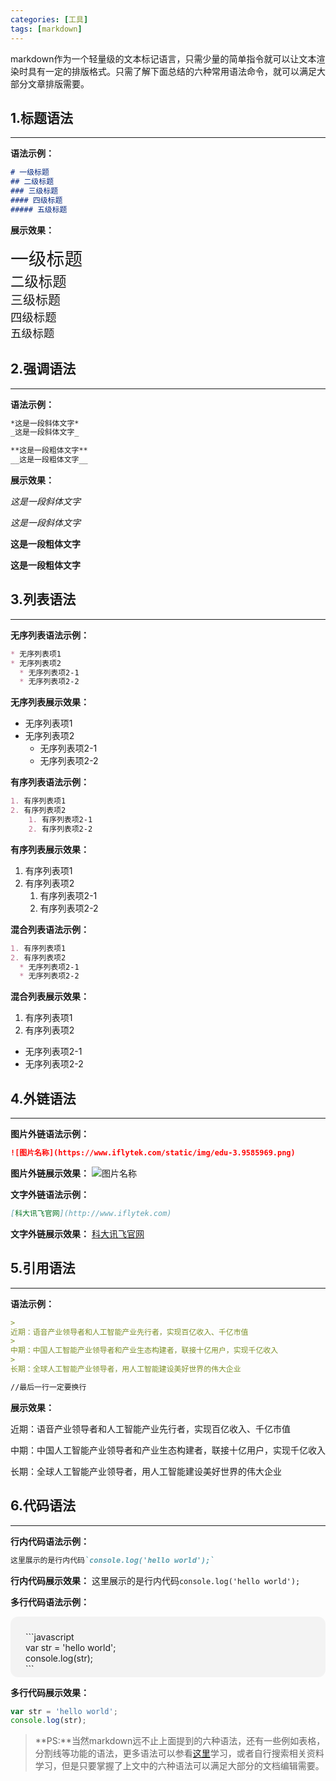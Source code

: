 ```yaml
---
categories: [工具]
tags: [markdown]
---
```


markdown作为一个轻量级的文本标记语言，只需少量的简单指令就可以让文本渲染时具有一定的排版格式。只需了解下面总结的六种常用语法命令，就可以满足大部分文章排版需要。

## 1.标题语法
----
**语法示例：**
```markdown
# 一级标题
## 二级标题
### 三级标题
#### 四级标题
##### 五级标题
```
**展示效果：**
<div>
<p style="margin:0;font-size:1.8rem;">一级标题</p>
<p style="margin:0;font-size:1.4rem;">二级标题</p>
<p style="margin:0;font-size:1.25rem;">三级标题</p>
<p style="margin:0;font-size:1.15rem;">四级标题</p>
<p style="margin:0;font-size:1.1rem;">五级标题</p>
</div>


## 2.强调语法
-----
**语法示例：**
```markdown
*这是一段斜体文字*
_这是一段斜体文字_

**这是一段粗体文字**
__这是一段粗体文字__
```

**展示效果：**

*这是一段斜体文字* 

_这是一段斜体文字_　

**这是一段粗体文字**

__这是一段粗体文字__

## 3.列表语法
---
**无序列表语法示例：**
```markdown
* 无序列表项1
* 无序列表项2
  * 无序列表项2-1
  * 无序列表项2-2
```

**无序列表展示效果：**
* 无序列表项1
* 无序列表项2
  * 无序列表项2-1
  * 无序列表项2-2

**有序列表语法示例：**
```markdown
1. 有序列表项1
2. 有序列表项2
    1. 有序列表项2-1
    2. 有序列表项2-2
```

**有序列表展示效果：**
1. 有序列表项1
2. 有序列表项2
    1. 有序列表项2-1
    2. 有序列表项2-2

**混合列表语法示例：**
```markdown
1. 有序列表项1
2. 有序列表项2
  * 无序列表项2-1
  * 无序列表项2-2
```
**混合列表展示效果：**
1. 有序列表项1
2. 有序列表项2
  * 无序列表项2-1
  * 无序列表项2-2

## 4.外链语法
---
**图片外链语法示例：**
```markdown
![图片名称](https://www.iflytek.com/static/img/edu-3.9585969.png)
```

**图片外链展示效果：**
![图片名称](https://www.iflytek.com/static/img/edu-3.9585969.png)

**文字外链语法示例：**
```markdown
[科大讯飞官网](http://www.iflytek.com)
```

**文字外链展示效果：**
[科大讯飞官网](http://www.iflytek.com)

## 5.引用语法
---
**语法示例：**
```markdown
>
近期：语音产业领导者和人工智能产业先行者，实现百亿收入、千亿市值
>
中期：中国人工智能产业领导者和产业生态构建者，联接十亿用户，实现千亿收入
>
长期：全球人工智能产业领导者，用人工智能建设美好世界的伟大企业

//最后一行一定要换行
```

**展示效果：**
>
近期：语音产业领导者和人工智能产业先行者，实现百亿收入、千亿市值
>
中期：中国人工智能产业领导者和产业生态构建者，联接十亿用户，实现千亿收入
>
长期：全球人工智能产业领导者，用人工智能建设美好世界的伟大企业



## 6.代码语法
---
**行内代码语法示例：**
```markdown
这里展示的是行内代码`console.log('hello world');`
```
**行内代码展示效果：**
这里展示的是行内代码`console.log('hello world');`

**多行代码语法示例：**
>
<div style="background: rgba(0,0,0,0.04);border-radius: 12px;padding: 24px 24px 5px;">
<p style="margin:0;">```javascript</p>
<p style="margin:0;">  var str = 'hello world';</p>
<p style="margin:0;">  console.log(str);</p>
<p style="margin:0;">```</p>
</div>

**多行代码展示效果：**
```javascript
var str = 'hello world';
console.log(str);
```
>**PS:**当然markdown远不止上面提到的六种语法，还有一些例如表格，分割线等功能的语法，更多语法可以参看[这里](http://www.appinn.com/markdown/)学习，或者自行搜索相关资料学习，但是只要掌握了上文中的六种语法可以满足大部分的文档编辑需要。